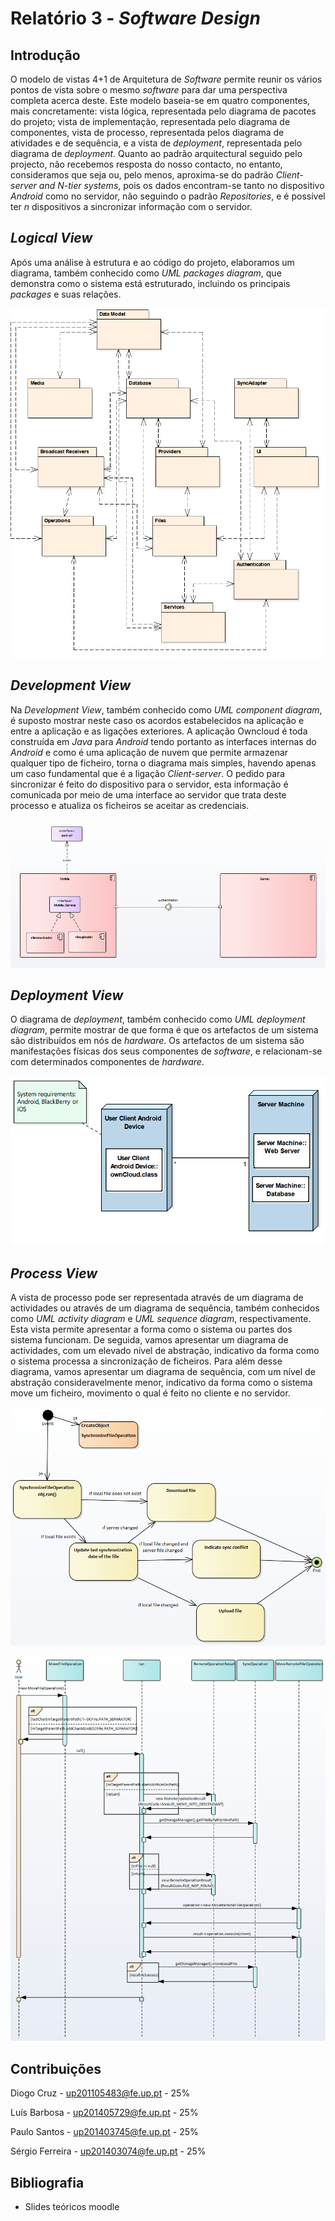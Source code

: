# Relatório 3 - *Software Design*

## Introdução

O modelo de vistas 4+1 de Arquitetura de *Software* permite reunir os vários pontos de vista sobre o mesmo *software* para dar uma perspectiva completa acerca deste. Este modelo baseia-se em quatro componentes, mais concretamente: vista lógica, representada pelo diagrama de pacotes do projeto; vista de implementação, representada pelo diagrama de componentes, vista de processo, representada pelos diagrama de atividades e de sequência, e a vista de *deployment*, representada pelo diagrama de *deployment*.
Quanto ao padrão arquitectural seguido pelo projecto, não recebemos resposta do nosso contacto, no entanto, consideramos que seja ou, pelo menos, aproxima-se do padrão *Client-server and N-tier systems*, pois os dados encontram-se tanto no dispositivo *Android* como no servidor, não seguindo o padrão *Repositories*, e é possível ter *n* dispositivos a sincronizar informação com o servidor.

## *Logical View*

Após uma análise à estrutura e ao código do projeto, elaboramos um diagrama, também conhecido como *UML packages diagram*, que demonstra como o sistema está estruturado, incluindo os principais *packages* e suas relações.

![LogicalView](/ESOF-docs/resources/logicalview.png)

## *Development View*

Na *Development View*, também conhecido como *UML component diagram*, é suposto mostrar neste caso os acordos estabelecidos na aplicação e entre a aplicação e as ligações exteriores. 
A aplicação Owncloud é toda construída em *Java* para *Android* tendo portanto as interfaces internas do *Android* e como é uma aplicação de nuvem que permite armazenar qualquer tipo de ficheiro, torna o diagrama mais simples, havendo apenas um caso fundamental que é a ligação *Client-server*.
O pedido para sincronizar é feito do dispositivo para o servidor, esta informação é comunicada por meio de uma interface ao servidor que trata deste processo e atualiza os ficheiros se aceitar as credenciais.

![DevelopmentView](/ESOF-docs/resources/componentview.png)

## *Deployment View*

O diagrama de *deployment*, também conhecido como *UML deployment diagram*, permite mostrar de que forma é que os artefactos de um sistema são distribuídos em nós de *hardware*. Os artefactos de um sistema são manifestações físicas dos seus componentes de *software*, e relacionam-se com determinados componentes de *hardware*.

![DeploymentView](/ESOF-docs/resources/deploymentview.PNG)

## *Process View*
A vista de processo pode ser representada através de um diagrama de actividades ou através de um diagrama de sequência, também conhecidos como *UML activity diagram* e *UML sequence diagram*, respectivamente. Esta vista permite apresentar a forma como o sistema ou partes dos sistema funcionam. De seguida, vamos apresentar um diagrama de actividades, com um elevado nível de abstração, indicativo da forma como o sistema processa a sincronização de ficheiros. Para além desse diagrama, vamos apresentar um diagrama de sequência, com um nível de abstração consideravelmente menor, indicativo da forma como o sistema move um ficheiro, movimento o qual é feito no cliente e no servidor.

![ProcessView](/ESOF-docs/resources/activitydiagram.png)

![ProcessView](/ESOF-docs/resources/sequencediagram.png)

## Contribuições

Diogo Cruz - up201105483@fe.up.pt - 25%

Luís Barbosa - up201405729@fe.up.pt - 25%

Paulo Santos - up201403745@fe.up.pt - 25%

Sérgio Ferreira - up201403074@fe.up.pt - 25%

## Bibliografia

* Slides teóricos moodle
